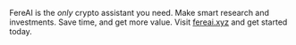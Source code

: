 FereAI is the _only_ crypto assistant you need. Make smart research and investments. Save time, and get more value. Visit [fereai.xyz](https://www.fereai.xyz) and get started today.
